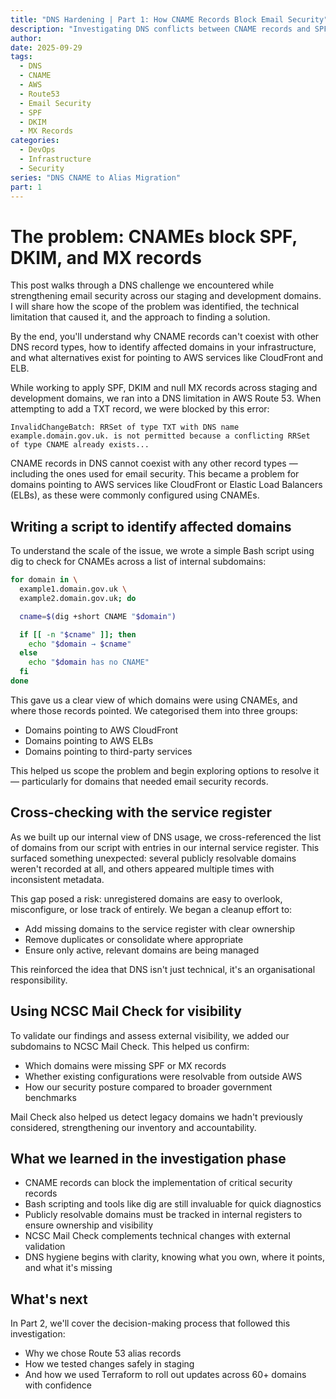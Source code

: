 ```yaml
---
title: "DNS Hardening | Part 1: How CNAME Records Block Email Security"
description: "Investigating DNS conflicts between CNAME records and SPF, DKIM, and MX records in AWS Route 53"
author:
date: 2025-09-29
tags:
  - DNS
  - CNAME
  - AWS
  - Route53
  - Email Security
  - SPF
  - DKIM
  - MX Records
categories:
  - DevOps
  - Infrastructure
  - Security
series: "DNS CNAME to Alias Migration"
part: 1
---
```


# The problem: CNAMEs block SPF, DKIM, and MX records

This post walks through a DNS challenge we encountered while strengthening email security across our staging and development domains. I will share how the scope of the problem was identified, the technical limitation that caused it, and the approach to finding a solution.

By the end, you'll understand why CNAME records can't coexist with other DNS record types, how to identify affected domains in your infrastructure, and what alternatives exist for pointing to AWS services like CloudFront and ELB.

While working to apply SPF, DKIM and null MX records across staging and development domains, we ran into a DNS limitation in AWS Route 53. When attempting to add a TXT record, we were blocked by this error:

```
InvalidChangeBatch: RRSet of type TXT with DNS name
example.domain.gov.uk. is not permitted because a conflicting RRSet
of type CNAME already exists...
```

CNAME records in DNS cannot coexist with any other record types — including the ones used for email security. This became a problem for domains pointing to AWS services like CloudFront or Elastic Load Balancers (ELBs), as these were commonly configured using CNAMEs.

## Writing a script to identify affected domains

To understand the scale of the issue, we wrote a simple Bash script using dig to check for CNAMEs across a list of internal subdomains:

```bash
for domain in \
  example1.domain.gov.uk \
  example2.domain.gov.uk; do

  cname=$(dig +short CNAME "$domain")

  if [[ -n "$cname" ]]; then
    echo "$domain → $cname"
  else
    echo "$domain has no CNAME"
  fi
done
```

This gave us a clear view of which domains were using CNAMEs, and where those records pointed. We categorised them into three groups:

- Domains pointing to AWS CloudFront
- Domains pointing to AWS ELBs
- Domains pointing to third-party services

This helped us scope the problem and begin exploring options to resolve it — particularly for domains that needed email security records.

## Cross-checking with the service register

As we built up our internal view of DNS usage, we cross-referenced the list of domains from our script with entries in our internal service register. This surfaced something unexpected: several publicly resolvable domains weren't recorded at all, and others appeared multiple times with inconsistent metadata.

This gap posed a risk: unregistered domains are easy to overlook, misconfigure, or lose track of entirely. We began a cleanup effort to:

- Add missing domains to the service register with clear ownership
- Remove duplicates or consolidate where appropriate
- Ensure only active, relevant domains are being managed

This reinforced the idea that DNS isn't just technical, it's an organisational responsibility.

## Using NCSC Mail Check for visibility

To validate our findings and assess external visibility, we added our subdomains to NCSC Mail Check. This helped us confirm:

- Which domains were missing SPF or MX records
- Whether existing configurations were resolvable from outside AWS
- How our security posture compared to broader government benchmarks

Mail Check also helped us detect legacy domains we hadn't previously considered, strengthening our inventory and accountability.

## What we learned in the investigation phase

- CNAME records can block the implementation of critical security records
- Bash scripting and tools like dig are still invaluable for quick diagnostics
- Publicly resolvable domains must be tracked in internal registers to ensure ownership and visibility
- NCSC Mail Check complements technical changes with external validation
- DNS hygiene begins with clarity, knowing what you own, where it points, and what it's missing

## What's next

In Part 2, we'll cover the decision-making process that followed this investigation:

- Why we chose Route 53 alias records
- How we tested changes safely in staging
- And how we used Terraform to roll out updates across 60+ domains with confidence
